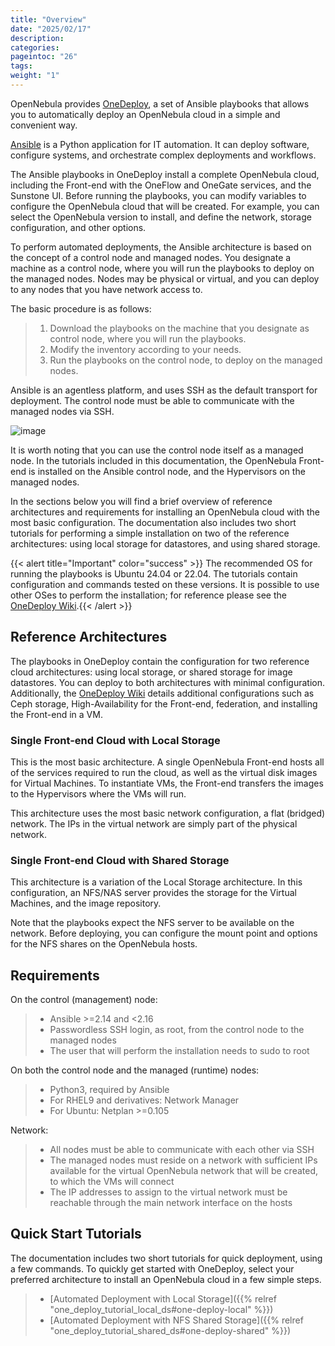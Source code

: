 ```yaml
---
title: "Overview"
date: "2025/02/17"
description:
categories:
pageintoc: "26"
tags:
weight: "1"
---
```


<a id="one-deploy-overview"></a>

<!--# Overview of Automatic Deployment -->

OpenNebula provides [OneDeploy](https://github.com/OpenNebula/one-deploy), a set of Ansible playbooks that allows you to automatically deploy an OpenNebula cloud in a simple and convenient way.

[Ansible](https://www.ansible.com) is a Python application for IT automation. It can deploy software, configure systems, and orchestrate complex deployments and workflows.

The Ansible playbooks in OneDeploy install a complete OpenNebula cloud, including the Front-end with the OneFlow and OneGate services, and the Sunstone UI. Before running the playbooks, you can modify variables to configure the OpenNebula cloud that will be created. For example, you can select the OpenNebula version to install, and define the network, storage configuration, and other options.

To perform automated deployments, the Ansible architecture is based on the concept of a control node and managed nodes. You designate a machine as a control node, where you will run the playbooks to deploy on the managed nodes. Nodes may be physical or virtual, and you can deploy to any nodes that you have network access to.

The basic procedure is as follows:

> 1. Download the playbooks on the machine that you designate as control node, where you will run the playbooks.
> 2. Modify the inventory according to your needs.
> 3. Run the playbooks on the control node, to deploy on the managed nodes.

Ansible is an agentless platform, and uses SSH as the default transport for deployment. The control node must be able to communicate with the managed nodes via SSH.

![image](/images/one_deploy_basic_arch.png)
<br/>

It is worth noting that you can use the control node itself as a managed node. In the tutorials included in this documentation, the OpenNebula Front-end is installed on the Ansible control node, and the Hypervisors on the managed nodes.

In the sections below you will find a brief overview of reference architectures and requirements for installing an OpenNebula cloud with the most basic configuration. The documentation also includes two short tutorials for performing a simple installation on two of the reference architectures: using local storage for datastores, and using shared storage.

{{< alert title="Important" color="success" >}}
The recommended OS for running the playbooks is Ubuntu 24.04 or 22.04. The tutorials contain configuration and commands tested on these versions. It is possible to use other OSes to perform the installation; for reference please see the [OneDeploy Wiki](https://github.com/OpenNebula/one-deploy/wiki).{{< /alert >}} 

## Reference Architectures

The playbooks in OneDeploy contain the configuration for two reference cloud architectures: using local storage, or shared storage for image datastores. You can deploy to both architectures with minimal configuration. Additionally, the [OneDeploy Wiki](https://github.com/OpenNebula/one-deploy/wiki) details additional configurations such as Ceph storage, High-Availability for the Front-end, federation, and installing the Front-end in a VM.

### Single Front-end Cloud with Local Storage

This is the most basic architecture. A single OpenNebula Front-end hosts all of the services required to run the cloud, as well as the virtual disk images for Virtual Machines. To instantiate VMs, the Front-end transfers the images to the Hypervisors where the VMs will run.

This architecture uses the most basic network configuration, a flat (bridged) network. The IPs in the virtual network are simply part of the physical network.

### Single Front-end Cloud with Shared Storage

This architecture is a variation of the Local Storage architecture. In this configuration, an NFS/NAS server provides the storage for the Virtual Machines, and the image repository.

Note that the playbooks expect the NFS server to be available on the network. Before deploying, you can configure the mount point and options for the NFS shares on the OpenNebula hosts.

## Requirements

On the control (management) node:

> * Ansible >=2.14 and <2.16
> * Passwordless SSH login, as root, from the control node to the managed nodes
> * The user that will perform the installation needs to sudo to root

On both the control node and the managed (runtime) nodes:

> * Python3, required by Ansible
> * For RHEL9 and derivatives: Network Manager
> * For Ubuntu: Netplan >=0.105

Network:

> * All nodes must be able to communicate with each other via SSH
> * The managed nodes must reside on a network with sufficient IPs available for the virtual OpenNebula network that will be created, to which the VMs will connect
> * The IP addresses to assign to the virtual network must be reachable through the main network interface on the hosts

## Quick Start Tutorials

The documentation includes two short tutorials for quick deployment, using a few commands. To quickly get started with OneDeploy, select your preferred architecture to install an OpenNebula cloud in a few simple steps.

> * [Automated Deployment with Local Storage]({{% relref "one_deploy_tutorial_local_ds#one-deploy-local" %}})
> * [Automated Deployment with NFS Shared Storage]({{% relref "one_deploy_tutorial_shared_ds#one-deploy-shared" %}})
